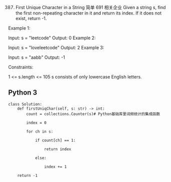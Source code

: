 
387. First Unique Character in a String
简单
691
相关企业
Given a string s, find the first non-repeating character in it and return its index. If it does not exist, return -1.

 

Example 1:

Input: s = "leetcode"
Output: 0
Example 2:

Input: s = "loveleetcode"
Output: 2
Example 3:

Input: s = "aabb"
Output: -1
 

Constraints:

1 <= s.length <= 105
s consists of only lowercase English letters.

## Python 3
```
class Solution:
    def firstUniqChar(self, s: str) -> int:
        count = collections.Counter(s)# Python基础库里词频统计的集成函数

        index = 0

        for ch in s:

            if count[ch] == 1:

                return index

            else:

                index += 1
```
 

        return -1

